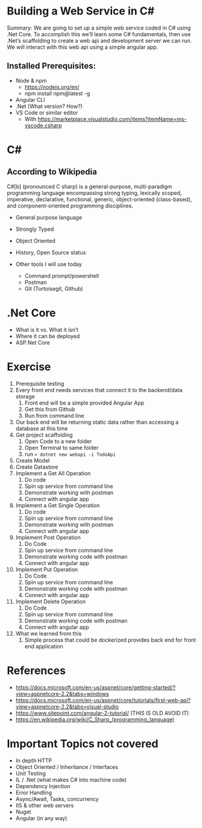 # Building a Web Service in C# 

Summary: We are going to set up a simple web service coded in C# using .Net Core.  To accomplish this we’ll learn some C# fundamentals, then use .Net’s scaffolding to create a web api and development server we can run.  We will interact with this web api using a simple angular app.

## Installed Prerequisites:
- Node & npm 
    - https://nodejs.org/en/
    - npm install npm@latest -g
- Angular CLI
- .Net (What version? How?)
- VS Code or similar editor
    - With https://marketplace.visualstudio.com/items?itemName=ms-vscode.csharp

# C#
## According to Wikipedia
C#[b] (pronounced C sharp) is a general-purpose, multi-paradigm programming language encompassing strong typing, lexically scoped, imperative, declarative, functional, generic, object-oriented (class-based), and component-oriented programming disciplines.
- General purpose language
- Strongly Typed
- Object Oriented

- History, Open Source status
- Other tools I will use today
    - Command prompt/powershell
    - Postman
    - Git (Tortoisegit, Github)

# .Net Core
- What is it vs. What it isn’t
- Where it can be deployed
- ASP.Net Core

# Exercise
1. Prerequisite testing
2. Every front end needs services that connect it to the backend/data storage
    1. Front end will be a simple provided Angular App
    2. Get this from Github
    3. Run from command line
2. Our back end will be returning static data rather than accessing a database at this time
3. Get project scaffolding
    1. Open Code to a new folder
    2. Open Terminal to same folder
    3. run `> dotnet new webapi -i TodoApi`
4. Create Model
5. Create Datastore
6. Implement a Get All Operation
    1. Do code
    2. Spin up service from command line
    3. Demonstrate working with postman
    4. Connect with angular app
7. Implement a Get Single Operation
    1. Do code
    2. Spin up service from command line
    3. Demonstrate working with postman
    4. Connect with angular app
7. Implement Post Operation
    1. Do Code
    2. Spin up service from command line
    3.  Demonstrate working code with postman
    4. Connect with angular app
8. Implement Put Operation
    1. Do Code
    2. Spin up service from command line
    3. Demonstrate working code with postman
    4. Connect with angular app
9. Implement Delete Operation
    1. Do Code
    2. Spin up service from command line
    3. Demonstrate working code with postman
    4. Connect with angular app
10. What we learned from this
    1. Simple process that could be dockerized provides back end for front end application
# References
- https://docs.microsoft.com/en-us/aspnet/core/getting-started/?view=aspnetcore-2.2&tabs=windows
- https://docs.microsoft.com/en-us/aspnet/core/tutorials/first-web-api?view=aspnetcore-2.2&tabs=visual-studio
- https://www.sitepoint.com/angular-2-tutorial/  (THIS IS OLD AVOID IT)
- https://en.wikipedia.org/wiki/C_Sharp_(programming_language)
# Important Topics not covered
- In depth HTTP 
- Object Oriented / Inheritance / Interfaces
- Unit Testing
- IL / .Net (what makes C# into machine code)
- Dependency Injection
- Error Handling
- Async/Await, Tasks, concurrency
- IIS & other web servers
- Nuget
- Angular (in any way)
